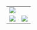 <table>
    <tbody>
        <tr>
            <td colspan="2" valign="top">
                <img
                    src="https://github-readme-activity-graph.vercel.app/graph?username=nightsnow0918&theme=tokyo-night" />
            </td>
        </tr>
        <tr>
            <td valign="top">
                <img
                    src="https://github-profile-summary-cards.vercel.app/api/cards/profile-details?username=nightsnow0918&theme=github_dark" />
            </td>
            <td valign="top">
                <img
                    src="https://github-readme-stats.vercel.app/api?username=nightsnow0918&theme=tokyonight" />
            </td>
        </tr>
    </tbody>
</table>

<!--
[![](https://activity-graph.herokuapp.com/graph?username=nightsnow0918&bg_color=0D1117&color=e05397&line=e05397&point=FFFFFF&hide_border=true)](https://mhhi.cc/)

[![emojiPy](https://github-readme-stats.vercel.app/api/pin/?username=nightsnow0918&repo=emojiPy)](https://github.com/m9810223/emojiPy)

[![pymatrix](https://github-readme-stats.vercel.app/api/pin/?username=nightsnow0918&repo=pymatrix)](https://github.com/m9810223/pymatrix)

[![](https://github-readme-streak-stats.herokuapp.com/?user=nightsnow0918&theme=black-ice&hide_border=true&stroke=0000&background=0D1117&ring=e05397&fire=e05397&currStreakLabel=e05397)]()

[![GitHub stats](https://github-readme-stats.vercel.app/api?username=nightsnow0918&show_icons=true&icon_color=E6DB74&border_color=66D9EF&bg_color=272822&title_color=F92672&text_color=AE81FF&count_private=true)](https://mhhi.cc/)

[![wakatime stats](https://github-readme-stats.vercel.app/api/wakatime?username=michaelh&langs_count=5)](https://mhhi.cc/)

[![](https://github-profile-summary-cards.vercel.app/api/cards/profile-details?username=nightsnow0918&theme=github_dark)](https://mhhi.cc/)
-->

